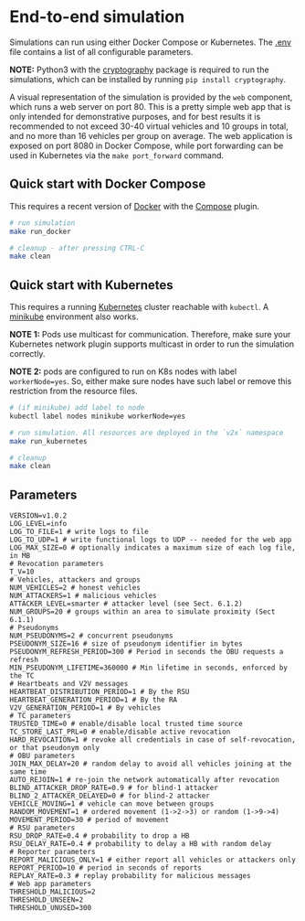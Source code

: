 # End-to-end simulation

Simulations can run using either Docker Compose or Kubernetes. The
[.env](./.env) file contains a list of all configurable parameters.

**NOTE:** Python3 with the
[cryptography](https://pypi.org/project/cryptography/) package is required to
run the simulations, which can be installed by running `pip install
cryptography`.

A visual representation of the simulation is provided by the `web` component,
which runs a web server on port 80. This is a pretty simple web app that is only
intended for demonstrative purposes, and for best results it is recommended to
not exceed 30-40 virtual vehicles and 10 groups in total, and no more than 16
vehicles per group on average. The web application is exposed on port 8080 in
Docker Compose, while port forwarding can be used in Kubernetes via the `make
port_forward` command.

## Quick start with Docker Compose

This requires a recent version of [Docker](https://docs.docker.com/get-docker/)
with the [Compose](https://docs.docker.com/compose/install/) plugin.

```bash
# run simulation
make run_docker

# cleanup - after pressing CTRL-C
make clean
```

## Quick start with Kubernetes

This requires a running [Kubernetes](https://kubernetes.io/) cluster reachable
with `kubectl`. A [minikube](https://minikube.sigs.k8s.io/docs/) environment
also works.

**NOTE 1:** Pods use multicast for communication. Therefore, make sure your
Kubernetes network plugin supports multicast in order to run the simulation
correctly.

**NOTE 2:** pods are configured to run on K8s nodes with label `workerNode=yes`.
So, either make sure nodes have such label or remove this restriction from the
resource files.

```bash
# (if minikube) add label to node
kubectl label nodes minikube workerNode=yes

# run simulation. All resources are deployed in the `v2x` namespace
make run_kubernetes

# cleanup
make clean
```

## Parameters

```properties
VERSION=v1.0.2
LOG_LEVEL=info
LOG_TO_FILE=1 # write logs to file
LOG_TO_UDP=1 # write functional logs to UDP -- needed for the web app
LOG_MAX_SIZE=0 # optionally indicates a maximum size of each log file, in MB
# Revocation parameters
T_V=10
# Vehicles, attackers and groups
NUM_VEHICLES=2 # honest vehicles
NUM_ATTACKERS=1 # malicious vehicles
ATTACKER_LEVEL=smarter # attacker level (see Sect. 6.1.2)
NUM_GROUPS=20 # groups within an area to simulate proximity (Sect 6.1.1)
# Pseudonyms
NUM_PSEUDONYMS=2 # concurrent pseudonyms
PSEUDONYM_SIZE=16 # size of pseudonym identifier in bytes
PSEUDONYM_REFRESH_PERIOD=300 # Period in seconds the OBU requests a refresh
MIN_PSEUDONYM_LIFETIME=360000 # Min lifetime in seconds, enforced by the TC
# Heartbeats and V2V messages
HEARTBEAT_DISTRIBUTION_PERIOD=1 # By the RSU
HEARTBEAT_GENERATION_PERIOD=1 # By the RA
V2V_GENERATION_PERIOD=1 # By vehicles
# TC parameters
TRUSTED_TIME=0 # enable/disable local trusted time source
TC_STORE_LAST_PRL=0 # enable/disable active revocation
HARD_REVOCATION=1 # revoke all credentials in case of self-revocation, or that pseudonym only
# OBU parameters
JOIN_MAX_DELAY=20 # random delay to avoid all vehicles joining at the same time
AUTO_REJOIN=1 # re-join the network automatically after revocation
BLIND_ATTACKER_DROP_RATE=0.9 # for blind-1 attacker
BLIND_2_ATTACKER_DELAYED=0 # for blind-2 attacker
VEHICLE_MOVING=1 # vehicle can move between groups
RANDOM_MOVEMENT=1 # ordered movement (1->2->3) or random (1->9->4)
MOVEMENT_PERIOD=30 # period of movement
# RSU parameters
RSU_DROP_RATE=0.4 # probability to drop a HB
RSU_DELAY_RATE=0.4 # probability to delay a HB with random delay
# Reporter parameters
REPORT_MALICIOUS_ONLY=1 # either report all vehicles or attackers only
REPORT_PERIOD=10 # period in seconds of reports
REPLAY_RATE=0.3 # replay probability for malicious messages
# Web app parameters
THRESHOLD_MALICIOUS=2
THRESHOLD_UNSEEN=2
THRESHOLD_UNUSED=300
```